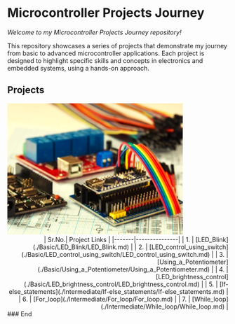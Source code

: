 # Microcontroller Projects Journey

*Welcome to my Microcontroller Projects Journey repository!*

This repository showcases a series of projects that demonstrate my journey from basic to advanced microcontroller applications. 
Each project is designed to highlight specific skills and concepts in electronics and embedded systems, using a hands-on approach.


## Projects

<div align="center">
<div align="left">
<img width = "400" height="300" src="./rdocs/Cover.jpg">
</div>
<div align="right">
| Sr.No.| Project Links |
|-------|---------------|
| 1.    | [LED_Blink](./Basic/LED_Blink/LED_Blink.md) |
| 2.    | [LED_control_using_switch](./Basic/LED_control_using_switch/LED_control_using_switch.md) |
| 3.    | [Using_a_Potentiometer](./Basic/Using_a_Potentiometer/Using_a_Potentiometer.md) |
| 4.    | [LED_brightness_control](./Basic/LED_brightness_control/LED_brightness_control.md) |
| 5.    | [If-else_statements](./Intermediate/If-else_statements/If-else_statements.md) |
| 6.    | [For_loop](./Intermediate/For_loop/For_loop.md) |
| 7.    | [While_loop](./Intermediate/While_loop/While_loop.md) | 
</div>
</div>
### End

